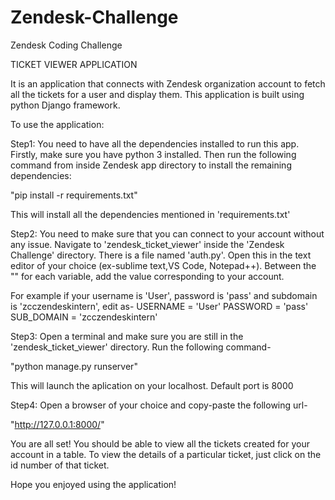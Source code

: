 # Zendesk-Challenge
 Zendesk Coding Challenge

TICKET VIEWER APPLICATION

It is an application that connects with Zendesk organization account to fetch all the tickets for a user and display them. This application is built using python 
Django framework. 

To use the application:

Step1:
You need to have all the dependencies installed to run this app. Firstly, make sure you have python 3 installed. Then run the following command from inside 
Zendesk app directory to install the remaining dependencies:

"pip install -r requirements.txt"

This will install all the dependencies mentioned in 'requirements.txt'

Step2:
You need to make sure that you can connect to your account without any issue. Navigate to 'zendesk_ticket_viewer' inside the 'Zendesk Challenge' directory. 
There is a file named 'auth.py'. Open this in the text editor of your choice (ex-sublime text,VS Code, Notepad++). Between the "" for each variable, add the 
value corresponding to your account.

For example if your username is 'User', password is 'pass' and subdomain is 'zcczendeskintern', edit as-
USERNAME = 'User'
PASSWORD = 'pass'
SUB_DOMAIN = 'zcczendeskintern'

Step3:
Open a terminal and make sure you are still in the 'zendesk_ticket_viewer' directory. Run the following command-

"python manage.py runserver"

This will launch the aplication on your localhost. Default port is 8000

Step4:
Open a browser of your choice and copy-paste the following url-

"http://127.0.0.1:8000/"


You are all set! You should be able to view all the tickets created for your account in a table. To view the details of a particular ticket, just click on the id 
number of that ticket.

Hope you enjoyed using the application!

